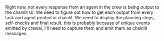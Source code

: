 Right now, not every response from an agent in the crew is being output to the chainlit UI. We need to figure out how to get each output from every task and agent printed in chainlit. We need to display the planning steps, self-checks and final result. this is probably because of unique events emitted by crewai, I'll need to capture them and emit them as chainlit messages.